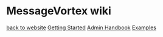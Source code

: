 # MessageVortex wiki

[back to website](..)
[Getting Started](gettingStarted.md)
[Admin Handbook](admin.md)
[Examples](examples.md)
